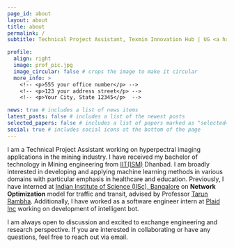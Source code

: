 ```yaml
---
page_id: about
layout: about
title: about
permalink: /
subtitle: Technical Project Assistant, Texmin Innovation Hub | UG <a href='https://www.iitism.ac.in/'>IIT(ISM)</a> Dhanbad

profile:
  align: right
  image: prof_pic.jpg
  image_circular: false # crops the image to make it circular
  more_info: >
    <!-- <p>555 your office number</p> -->
    <!-- <p>123 your address street</p> -->
    <!-- <p>Your City, State 12345</p>  -->

news: true # includes a list of news items
latest_posts: false # includes a list of the newest posts
selected_papers: false # includes a list of papers marked as "selected={true}"
social: true # includes social icons at the bottom of the page
---
```


I am a Technical Project Assistant working on hyperpectral imaging applications in the mining industry. I have received my bachelor of technology in Mining engineering from [IIT(ISM)](https://www.iitism.ac.in/) Dhanbad.
I am broadly interested in developing and applying machine learning methods in various domains with particular emphasis in healthcare and education. Previously, I have interned at [Indian Institute of Science (IISc), Bangalore](https://iisc.ac.in/) on **Network Optimization** model for traffic and transit, advised by Professor [Tarun Rambha](http://civil.iisc.ac.in/~tarunr/). Additionally, I have worked as a software engineer intern at [Plaid Inc](https://plaid.co.jp/en/) working on development of intelligent bot.

I am always open to discussion and excited to exchange engineering and research perspective. If you are interested in collaborating or have any questions, feel free to reach out via email.
